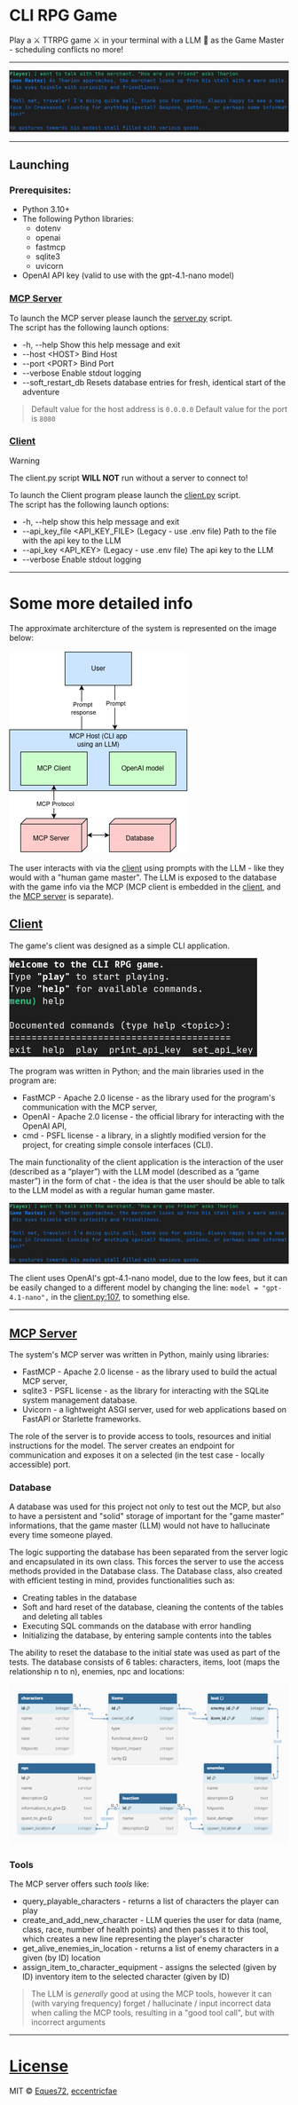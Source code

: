 # CLI RPG Game
Play a :crossed_swords: TTRPG game :crossed_swords: in your terminal with a LLM :robot: as the Game Master - scheduling conflicts no more!

<!-- TODO Maybe put a video or a gif of the "gameplay" instead of a static image -->
---
![CLI app gameplay example](.README-resources/cli_app_gameplay_example.png)

---

## Launching
### Prerequisites:
- Python 3.10+
- The following Python libraries:
    - dotenv
    - openai
    - fastmcp
    - sqlite3
    - uvicorn
- OpenAI API key (valid to use with the gpt-4.1-nano model)

### [MCP Server](server/server.py)
To launch the MCP server please launch the [server.py](server/server.py) script.<br>
The script has the following launch options:
- -h, --help           Show this help message and exit
- --host &lt;HOST&gt;  Bind Host
- --port &lt;PORT&gt;  Bind Port
- --verbose            Enable stdout logging
- --soft_restart_db    Resets database entries for fresh, identical start of the adventure
> Default value for the host address is `0.0.0.0`
> Default value for the port is `8080`

### [Client](client/client.py)
> [!WARNING]  
> The client.py script **WILL NOT** run without a server to connect to!

To launch the Client program please launch the [client.py](client/client.py) script.<br>
The script has the following launch options:
- -h, --help            show this help message and exit
- --api_key_file &lt;API_KEY_FILE&gt; (Legacy - use .env file) Path to the file with the api key to the LLM
- --api_key &lt;API_KEY&gt;     (Legacy - use .env file) The api key to the LLM
- --verbose             Enable stdout logging

---

# Some more detailed info

The approximate architercture of the system is represented on the image below:<br><br>
![System Architecture - .README-resources/idk.png](.README-resources/idk.png)
<br><br>
The user interacts with via the [client](client/client.py) using prompts  with the LLM - like they would with a "human game master". The LLM is exposed to the database with the game info via the MCP (MCP client is embedded in the [client](client/client.py), and the [MCP server](server/server.py) is separate). 

## [Client](client/)
The game's client was designed as a simple CLI application. 

![CLI app main manu](.README-resources/cli_app_main_menu.png)

The program was written in Python; and the main libraries used in the program are:
- FastMCP - Apache 2.0 license - as the library used for the program's communication with the MCP server,
- OpenAI - Apache 2.0 license - the official library for interacting with the OpenAI API,
- cmd - PSFL license - a library, in a slightly modified version for the project, for creating simple console interfaces (CLI).

The main functionality of the client application is the interaction of the user (described as a “player”) with the LLM model (described as a “game master”) in the form of chat - the idea is that the user should be able to talk to the LLM model as with a regular human game master.

![CLI app gameplay example](.README-resources/cli_app_gameplay_example.png)

The client uses OpenAI's gpt-4.1-nano model, due to the low fees, but it can be easily changed to a different model by changing the line: `model = "gpt-4.1-nano",` in the [client.py:107](client/client.py), to something else.

---

## [MCP Server](server/)
The system's MCP server was written in Python, mainly using libraries:
- FastMCP - Apache 2.0 license - as the library used to build the actual MCP server,
- sqlite3 - PSFL license - as the library for interacting with the SQLite system management database.
- Uvicorn - a lightweight ASGI server, used for web applications based on FastAPI or Starlette frameworks.

The role of the server is to provide access to tools, resources and initial instructions for the model.
The server creates an endpoint for communication and exposes it on a selected (in the test case - locally accessible) port.

### Database
A database was used for this project not only to test out the MCP, but also to have a persistent and "solid" storage of important for the "game master" informations, that the game master (LLM) would not have to hallucinate every time someone played.

The logic supporting the database has been separated from the server logic and encapsulated in its own class. This forces the server to use the access methods provided in the Database class. The Database class, also created with efficient testing in mind, provides functionalities such as:
- Creating tables in the database
- Soft and hard reset of the database, cleaning the contents of the tables and deleting all tables
- Executing SQL commands on the database with error handling
- Initializing the database, by entering sample contents into the tables

The ability to reset the database to the initial state was used as part of the tests.
The database consists of 6 tables: characters, items, loot (maps the relationship n to n), enemies, npc and locations:

![DB tables and relations](.README-resources/db.png)

### Tools
The MCP server offers such *tools* like:
- query_playable_characters - returns a list of characters the player can play
- create_and_add_new_character - LLM queries the user for data (name, class, race, number of health points) and then passes it to this tool, which creates a new line representing the player's character
- get_alive_enemies_in_location - returns a list of enemy characters in a given (by ID) location
- assign_item_to_character_equipment - assigns the selected (given by ID) inventory item to the selected character (given by ID)

> The LLM is *generally* good at using the MCP tools, however it can (with varying frequency) forget / hallucinate / input incorrect data when calling the MCP tools, resulting in a "good tool call", but with incorrect arguments

---

# [License](LICENSE)
MIT © [Eques72](https://github.com/Eques72),  [eccentricfae](https://github.com/eccentricfae)